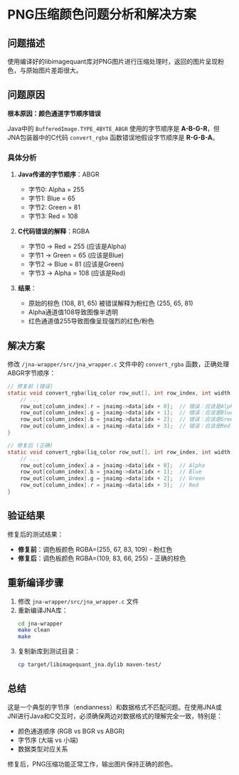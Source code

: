 # PNG压缩颜色问题分析和解决方案

## 问题描述

使用编译好的libimagequant库对PNG图片进行压缩处理时，返回的图片呈现粉色，与原始图片差距很大。

## 问题原因

**根本原因：颜色通道字节顺序错误**

Java中的 `BufferedImage.TYPE_4BYTE_ABGR` 使用的字节顺序是 **A-B-G-R**，但JNA包装器中的C代码 `convert_rgba` 函数错误地假设字节顺序是 **R-G-B-A**。

### 具体分析

1. **Java传递的字节顺序**：ABGR
   - 字节0: Alpha = 255
   - 字节1: Blue = 65  
   - 字节2: Green = 81
   - 字节3: Red = 108

2. **C代码错误的解释**：RGBA  
   - 字节0 → Red = 255 (应该是Alpha)
   - 字节1 → Green = 65 (应该是Blue)
   - 字节2 → Blue = 81 (应该是Green)  
   - 字节3 → Alpha = 108 (应该是Red)

3. **结果**：
   - 原始的棕色 (108, 81, 65) 被错误解释为粉红色 (255, 65, 81)
   - Alpha通道值108导致图像半透明
   - 红色通道值255导致图像呈现强烈的红色/粉色

## 解决方案

修改 `/jna-wrapper/src/jna_wrapper.c` 文件中的 `convert_rgba` 函数，正确处理ABGR字节顺序：

```c
// 修复前 (错误)
static void convert_rgba(liq_color row_out[], int row_index, int width, void* user_info) {
    // ...
    row_out[column_index].r = jnaimg->data[idx + 0];  // 错误：应该是Alpha
    row_out[column_index].g = jnaimg->data[idx + 1];  // 错误：应该是Blue
    row_out[column_index].b = jnaimg->data[idx + 2];  // 错误：应该是Green
    row_out[column_index].a = jnaimg->data[idx + 3];  // 错误：应该是Red
}

// 修复后 (正确)
static void convert_rgba(liq_color row_out[], int row_index, int width, void* user_info) {
    // ...
    row_out[column_index].a = jnaimg->data[idx + 0];  // Alpha
    row_out[column_index].b = jnaimg->data[idx + 1];  // Blue  
    row_out[column_index].g = jnaimg->data[idx + 2];  // Green
    row_out[column_index].r = jnaimg->data[idx + 3];  // Red
}
```

## 验证结果

修复后的测试结果：

- **修复前**：调色板颜色 RGBA=(255, 67, 83, 109) - 粉红色
- **修复后**：调色板颜色 RGBA=(109, 83, 66, 255) - 正确的棕色

## 重新编译步骤

1. 修改 `jna-wrapper/src/jna_wrapper.c` 文件
2. 重新编译JNA库：
   ```bash
   cd jna-wrapper
   make clean
   make
   ```
3. 复制新库到测试目录：
   ```bash
   cp target/libimagequant_jna.dylib maven-test/
   ```

## 总结

这是一个典型的字节序（endianness）和数据格式不匹配问题。在使用JNA或JNI进行Java和C交互时，必须确保两边对数据格式的理解完全一致，特别是：

- 颜色通道顺序 (RGB vs BGR vs ABGR)
- 字节序 (大端 vs 小端)
- 数据类型对应关系

修复后，PNG压缩功能正常工作，输出图片保持正确的颜色。
